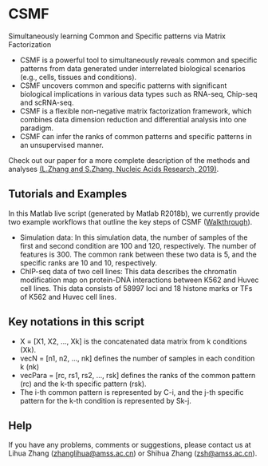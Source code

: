 # CSMF
Simultaneously learning Common and Specific patterns via Matrix Factorization
- CSMF is a powerful tool to simultaneously reveals common and specific patterns from data generated under interrelated biological scenarios (e.g., cells, tissues and conditions). 
- CSMF uncovers common and specific patterns with significant biological implications in various data types such as RNA-seq, Chip-seq and scRNA-seq. 
- CSMF is a flexible non-negative matrix factorization framework, which combines data dimension reduction and differential analysis into one paradigm. 
- CSMF can infer the ranks of common patterns and specific patterns in an unsupervised manner. 

Check out our paper for a more complete description of the methods and analyses [(L.Zhang and S.Zhang, Nucleic Acids Research, 2019)](https://academic.oup.com/nar/advance-article/doi/10.1093/nar/gkz488/5512984). 

## Tutorials and Examples
In this Matlab live script (generated by Matlab R2018b), we currently provide two example workflows that outline the key steps of CSMF ([Walkthrough](https://github.com/amsszlh/CSMF/blob/master/Examples/CSMF_tutorials.pdf)). 

- Simulation data: In this simulation data, the number of samples of the first and second condition are 100 and 120, respectively. The number of features is 300. The common rank between these two data is 5, and the specific ranks are 10 and 10, respectively. 
- ChIP-seq data of two cell lines: This data describes the chromatin modification map on protein-DNA interactions between K562 and Huvec cell lines. This data consists of 58997 loci and 18 histone marks or TFs of K562 and Huvec cell lines.

## Key notations in this script
- X = [X1, X2, ..., Xk] is the concatenated data matrix from k conditions (Xk). 
- vecN = [n1, n2, ..., nk] defines the number of samples in each condition k (nk)
- vecPara = [rc, rs1, rs2, ..., rsk] defines the ranks of the common pattern (rc) and the k-th specific pattern (rsk).  
- The i-th common pattern is represented by C-i, and the j-th specific pattern for the k-th condition is represented by Sk-j.


## Help
If you have any problems, comments or suggestions, please contact us at Lihua Zhang (zhanglihua@amss.ac.cn) or Shihua Zhang (zsh@amss.ac.cn).
